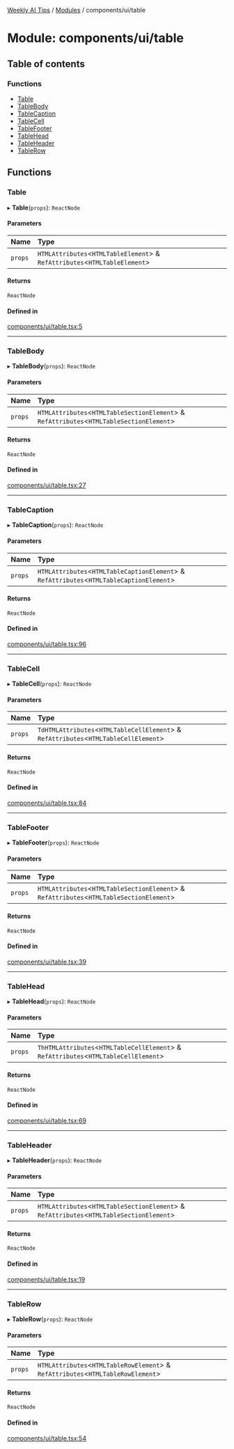 [Weekly AI Tips](../README.md) / [Modules](../modules.md) / components/ui/table

# Module: components/ui/table

## Table of contents

### Functions

- [Table](components_ui_table.md#table)
- [TableBody](components_ui_table.md#tablebody)
- [TableCaption](components_ui_table.md#tablecaption)
- [TableCell](components_ui_table.md#tablecell)
- [TableFooter](components_ui_table.md#tablefooter)
- [TableHead](components_ui_table.md#tablehead)
- [TableHeader](components_ui_table.md#tableheader)
- [TableRow](components_ui_table.md#tablerow)

## Functions

### Table

▸ **Table**(`props`): `ReactNode`

#### Parameters

| Name | Type |
| :------ | :------ |
| `props` | `HTMLAttributes`\<`HTMLTableElement`\> & `RefAttributes`\<`HTMLTableElement`\> |

#### Returns

`ReactNode`

#### Defined in

[components/ui/table.tsx:5](https://github.com/alexsoyes/weekly-ai-tips/blob/a5c5a395ae8c55cfba018def4dd85212d123191c/components/ui/table.tsx#L5)

___

### TableBody

▸ **TableBody**(`props`): `ReactNode`

#### Parameters

| Name | Type |
| :------ | :------ |
| `props` | `HTMLAttributes`\<`HTMLTableSectionElement`\> & `RefAttributes`\<`HTMLTableSectionElement`\> |

#### Returns

`ReactNode`

#### Defined in

[components/ui/table.tsx:27](https://github.com/alexsoyes/weekly-ai-tips/blob/a5c5a395ae8c55cfba018def4dd85212d123191c/components/ui/table.tsx#L27)

___

### TableCaption

▸ **TableCaption**(`props`): `ReactNode`

#### Parameters

| Name | Type |
| :------ | :------ |
| `props` | `HTMLAttributes`\<`HTMLTableCaptionElement`\> & `RefAttributes`\<`HTMLTableCaptionElement`\> |

#### Returns

`ReactNode`

#### Defined in

[components/ui/table.tsx:96](https://github.com/alexsoyes/weekly-ai-tips/blob/a5c5a395ae8c55cfba018def4dd85212d123191c/components/ui/table.tsx#L96)

___

### TableCell

▸ **TableCell**(`props`): `ReactNode`

#### Parameters

| Name | Type |
| :------ | :------ |
| `props` | `TdHTMLAttributes`\<`HTMLTableCellElement`\> & `RefAttributes`\<`HTMLTableCellElement`\> |

#### Returns

`ReactNode`

#### Defined in

[components/ui/table.tsx:84](https://github.com/alexsoyes/weekly-ai-tips/blob/a5c5a395ae8c55cfba018def4dd85212d123191c/components/ui/table.tsx#L84)

___

### TableFooter

▸ **TableFooter**(`props`): `ReactNode`

#### Parameters

| Name | Type |
| :------ | :------ |
| `props` | `HTMLAttributes`\<`HTMLTableSectionElement`\> & `RefAttributes`\<`HTMLTableSectionElement`\> |

#### Returns

`ReactNode`

#### Defined in

[components/ui/table.tsx:39](https://github.com/alexsoyes/weekly-ai-tips/blob/a5c5a395ae8c55cfba018def4dd85212d123191c/components/ui/table.tsx#L39)

___

### TableHead

▸ **TableHead**(`props`): `ReactNode`

#### Parameters

| Name | Type |
| :------ | :------ |
| `props` | `ThHTMLAttributes`\<`HTMLTableCellElement`\> & `RefAttributes`\<`HTMLTableCellElement`\> |

#### Returns

`ReactNode`

#### Defined in

[components/ui/table.tsx:69](https://github.com/alexsoyes/weekly-ai-tips/blob/a5c5a395ae8c55cfba018def4dd85212d123191c/components/ui/table.tsx#L69)

___

### TableHeader

▸ **TableHeader**(`props`): `ReactNode`

#### Parameters

| Name | Type |
| :------ | :------ |
| `props` | `HTMLAttributes`\<`HTMLTableSectionElement`\> & `RefAttributes`\<`HTMLTableSectionElement`\> |

#### Returns

`ReactNode`

#### Defined in

[components/ui/table.tsx:19](https://github.com/alexsoyes/weekly-ai-tips/blob/a5c5a395ae8c55cfba018def4dd85212d123191c/components/ui/table.tsx#L19)

___

### TableRow

▸ **TableRow**(`props`): `ReactNode`

#### Parameters

| Name | Type |
| :------ | :------ |
| `props` | `HTMLAttributes`\<`HTMLTableRowElement`\> & `RefAttributes`\<`HTMLTableRowElement`\> |

#### Returns

`ReactNode`

#### Defined in

[components/ui/table.tsx:54](https://github.com/alexsoyes/weekly-ai-tips/blob/a5c5a395ae8c55cfba018def4dd85212d123191c/components/ui/table.tsx#L54)
